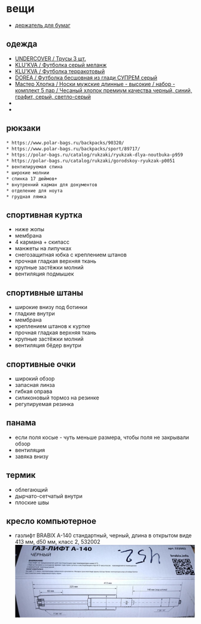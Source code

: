 # вещи

 * [держатель для бумаг](https://www.komus.ru/katalog/mebel/aksessuary-i-predmety-interera/podstavki-derzhateli-i-kronshtejny-/derzhateli-dlya-bumagi/derzhatel-dlya-bumag-a4-profioffice-hd-3la-na-strubtsine-seryj/p/57528/)

## одежда

 * [ UNDERCOVER / Трусы 3 шт.](https://www.wildberries.ru/catalog/13023035/detail.aspx?targetUrl=WL)
 * [ KLU'KVA / Футболка серый меланж](https://www.wildberries.ru/catalog/15223978/detail.aspx?targetUrl=WL)
 * [ KLU'KVA / Футболка терракотовый](https://www.wildberries.ru/catalog/15223987/detail.aspx?targetUrl=WL)
 * [ DOREA / Футболка бесшовная из глади СУПРЕМ серый](https://www.wildberries.ru/catalog/3111355/detail.aspx?targetUrl=WL)
 * [ Мастер Хлопка / Носки мужские длинные - высокие / набор - комплект 5 пар / Чесаный хлопок премиум качества черный, синий, графит, серый, светло-серый](https://www.wildberries.ru/catalog/15535269/detail.aspx?targetUrl=BP)
 * []()
 * []()

## рюкзаки
	* https://www.polar-bags.ru/backpacks/90320/
	* https://www.polar-bags.ru/backpacks/sport/89717/
	* https://polar-bags.ru/catalog/rukzaki/ryukzak-dlya-noutbuka-p959
	* https://polar-bags.ru/catalog/rukzaki/gorodskoy-ryukzak-p0051
	* вентилируемая спина
	* широкие молнии
	* спинка 17 дюймов+
	* внутренний карман для документов
	* отделение для ноута
	* грудная лямка
## спортивная куртка

 * ниже жопы
 * мембрана
 * 4 кармана + скипасс
 * манжеты на липучках
 * снегозащитная юбка с креплением штанов
 * прочная гладкая верхняя ткань
 * крупные застёжки молний
 * вентиляция подмышек

## спортивные штаны

 * широкие внизу под ботинки
 * гладкие внутри
 * мембрана
 * креплением штанов к куртке
 * прочная гладкая верхняя ткань
 * крупные застёжки молний
 * вентиляция бёдер внутри

## спортивные очки

 * широкий обзор
 * запасная линза
 * гибкая оправа
 * силиконовый тормоз на резинке
 * регулируемая резинка

## панама

 * если поля косые - чуть меньше размера, чтобы поля не закрывали обзор
 * вентиляция
 * завяка внизу

## термик

 * облегающий
 * дырчато-сетчатый внутри
 * плоские швы

## кресло компьютерное

 * газлифт BRABIX A-140 стандартный, черный, длина в открытом виде 413 мм, d50 мм, класс 2, 532002
	![](./газлифт_brabix_140.jpg)


